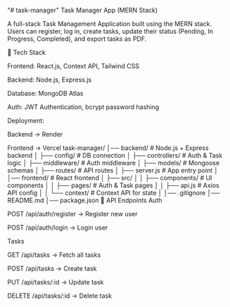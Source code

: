 "# task-manager" 
Task Manager App (MERN Stack)

A full-stack Task Management Application built using the MERN stack.
Users can register, log in, create tasks, update their status (Pending, In Progress, Completed), and export tasks as PDF.

🚀 Tech Stack

Frontend: React.js, Context API, Tailwind CSS

Backend: Node.js, Express.js

Database: MongoDB Atlas

Auth: JWT Authentication, bcrypt password hashing

Deployment:

Backend → Render

Frontend → Vercel
task-manager/
│── backend/           # Node.js + Express backend
│   ├── config/        # DB connection
│   ├── controllers/   # Auth & Task logic
│   ├── middleware/    # Auth middleware
│   ├── models/        # Mongoose schemas
│   ├── routes/        # API routes
│   ├── server.js      # App entry point
│
│── frontend/          # React frontend
│   ├── src/
│   │   ├── components/ # UI components
│   │   ├── pages/      # Auth & Task pages
│   │   ├── api.js      # Axios API config
│   │   └── context/    # Context API for state
│
│── .gitignore
│── README.md
│── package.json
🔑 API Endpoints
Auth

POST /api/auth/register → Register new user

POST /api/auth/login → Login user

Tasks

GET /api/tasks → Fetch all tasks

POST /api/tasks → Create task

PUT /api/tasks/:id → Update task

DELETE /api/tasks/:id → Delete task
